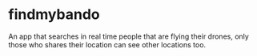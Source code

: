 # findmybando
An app that searches in real time people that are flying their drones, only those who shares their location can see other locations too.
